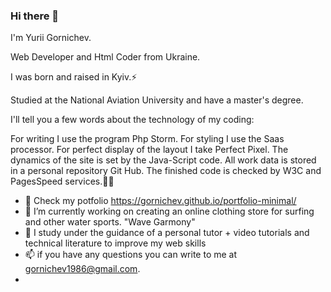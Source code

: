### Hi there 👋

I'm Yurii Gornichev.

Web Developer and Html Coder from 
Ukraine.


I was born and raised in Kyiv.⚡

Studied at the National Aviation University and have a master's degree.

I'll tell you a few words about the technology of my coding:

For writing I use the program Php Storm.
For styling I use the Saas processor.
For perfect display of the layout I take Perfect Pixel.
The dynamics of the site is set by the Java-Script code.
All work data is stored in a personal repository Git Hub.
The finished code is checked by W3C and PagesSpeed services.👨‍🎨

- 💾 Сheck my potfolio https://gornichev.github.io/portfolio-minimal/
- 🔭  I’m currently working on creating an online clothing store for surfing and other water sports. "Wave Garmony"
- 🌱 I study under the guidance of a personal tutor + video tutorials and technical literature to improve my web skills
- 📫 if you have any questions you can write to me at gornichev1986@gmail.com.
- 



